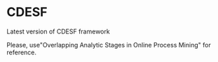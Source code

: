 # CDESF
Latest version of CDESF framework

Please, use"Overlapping Analytic Stages in Online Process Mining" for reference.
